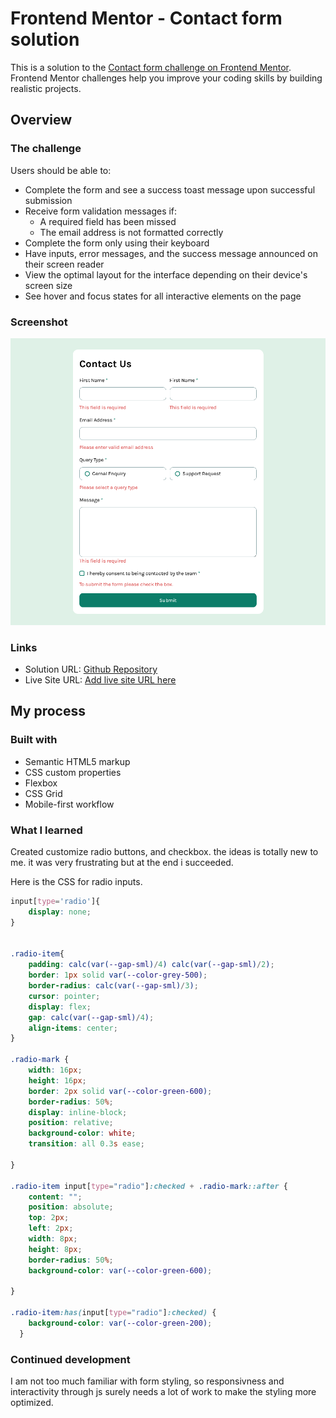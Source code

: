 # Frontend Mentor - Contact form solution

This is a solution to the [Contact form challenge on Frontend Mentor](https://www.frontendmentor.io/challenges/contact-form--G-hYlqKJj). Frontend Mentor challenges help you improve your coding skills by building realistic projects. 



## Overview

### The challenge

Users should be able to:

- Complete the form and see a success toast message upon successful submission
- Receive form validation messages if:
  - A required field has been missed
  - The email address is not formatted correctly
- Complete the form only using their keyboard
- Have inputs, error messages, and the success message announced on their screen reader
- View the optimal layout for the interface depending on their device's screen size
- See hover and focus states for all interactive elements on the page

### Screenshot

![Screenshot](screenshot.png)



### Links

- Solution URL: [Github Repository](https://github.com/qayoommunawar/Contact-Us-Form-Interactive)
- Live Site URL: [Add live site URL here](https://your-live-site-url.com)

## My process

### Built with

- Semantic HTML5 markup
- CSS custom properties
- Flexbox
- CSS Grid
- Mobile-first workflow


### What I learned

Created customize radio buttons, and checkbox. the ideas is totally new to me. it was very frustrating but at the end
i succeeded.

Here is the CSS for radio inputs.
```css
input[type='radio']{
    display: none;
}


.radio-item{
    padding: calc(var(--gap-sml)/4) calc(var(--gap-sml)/2);
    border: 1px solid var(--color-grey-500);
    border-radius: calc(var(--gap-sml)/3);  
    cursor: pointer;
    display: flex;
    gap: calc(var(--gap-sml)/4);
    align-items: center;
}

.radio-mark {
    width: 16px;
    height: 16px;
    border: 2px solid var(--color-green-600); 
    border-radius: 50%;
    display: inline-block;
    position: relative;
    background-color: white; 
    transition: all 0.3s ease;

}

.radio-item input[type="radio"]:checked + .radio-mark::after {
    content: "";
    position: absolute;
    top: 2px;
    left: 2px;
    width: 8px;
    height: 8px;
    border-radius: 50%;
    background-color: var(--color-green-600); 

}

.radio-item:has(input[type="radio"]:checked) {
    background-color: var(--color-green-200);
  }
```

### Continued development

I am not too much familiar with form styling, so responsivness and interactivity through js surely needs a lot
of work to make the styling more optimized.




